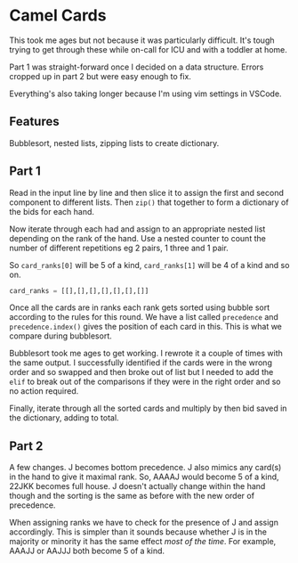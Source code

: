 # Camel Cards
This took me ages but not because it was particularly difficult. It's tough trying to get through these while on-call for ICU and
with a toddler at home.

Part 1 was straight-forward once I decided on a data structure. Errors cropped up in part 2 but were easy enough to fix.

Everything's also taking longer because I'm using vim settings in VSCode.


## Features
Bubblesort, nested lists, zipping lists to create dictionary.


## Part 1
Read in the input line by line and then slice it to assign the first and second component to different lists. Then `zip()` that together to form a dictionary of the bids for each hand.

Now iterate through each had and assign to an appropriate nested list depending on the rank of the hand. Use a nested counter to count the number of different repetitions eg 2 pairs, 1 three and 1 pair.

So `card_ranks[0]` will be 5 of a kind, `card_ranks[1]` will be 4 of a kind and so on.

```python
card_ranks = [[],[],[],[],[],[],[]]

```

Once all the cards are in ranks each rank gets sorted using bubble sort according to the rules for this round. We have a list called `precedence` and `precedence.index()` gives the position of each card in this. This is what we compare during bubblesort.

Bubblesort took me ages to get working. I rewrote it a couple of times with the same output. I successfully identified if the cards were in the wrong order and so swapped and then broke out of list but I needed to add the `elif` to break out of the comparisons if they were in the right order and so no action required.


Finally, iterate through all the sorted cards and multiply by then bid saved in the dictionary, adding to total.



## Part 2
A few  changes. J becomes bottom precedence. J also mimics any card(s) in the hand to give it maximal rank. So, AAAAJ would become 5 of a kind, 22JKK becomes full house. J doesn't actually change within the hand though and the sorting is the same as before with the new order of precedence.

When assigning ranks we have to check for the presence of J and assign accordingly. This is simpler than it sounds because whether J is in the majority or minority it has the same effect *most of the time*. For example, AAAJJ or AAJJJ both become 5 of a kind.